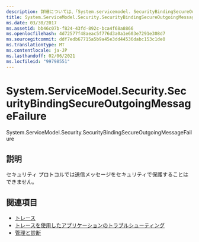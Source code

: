 ```yaml
---
description: 詳細については、「System.servicemodel. SecurityBindingSecureOutgoingMessageFailure」を参照してください。
title: System.ServiceModel.Security.SecurityBindingSecureOutgoingMessageFailure
ms.date: 03/30/2017
ms.assetid: bb46c07b-f824-43fd-892c-bca4f68a8866
ms.openlocfilehash: 4d72577f48aeac5f776d3a0a1e603e7291e308d7
ms.sourcegitcommit: ddf7edb67715a5b9a45e3dd44536dabc153c1de0
ms.translationtype: MT
ms.contentlocale: ja-JP
ms.lasthandoff: 02/06/2021
ms.locfileid: "99798551"
---
```

# <a name="systemservicemodelsecuritysecuritybindingsecureoutgoingmessagefailure"></a>System.ServiceModel.Security.SecurityBindingSecureOutgoingMessageFailure

System.ServiceModel.Security.SecurityBindingSecureOutgoingMessageFailure  
  
## <a name="description"></a>説明  

 セキュリティ プロトコルでは送信メッセージをセキュリティで保護することはできません。  
  
## <a name="see-also"></a>関連項目

- [トレース](index.md)
- [トレースを使用したアプリケーションのトラブルシューティング](using-tracing-to-troubleshoot-your-application.md)
- [管理と診断](../index.md)
